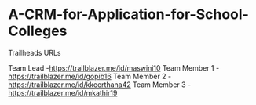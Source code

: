 # A-CRM-for-Application-for-School-Colleges

Trailheads URLs

Team Lead -https://trailblazer.me/id/maswini10
Team Member 1 -https://trailblazer.me/id/gopib16
Team Member 2 -https://trailblazer.me/id/kkeerthana42
Team Member 3 -https://trailblazer.me/id/mkathir19
